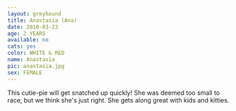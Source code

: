 ```yaml
---
layout: greyhound
title: Anastasia (Ana)
date: 2010-03-23
age: 2 YEARS
available: no
cats: yes
color: WHITE & RED
name: Anastasia
pic: anastasia.jpg
sex: FEMALE
---
```


This cutie-pie will get snatched up quickly! She was deemed too small to race, but we think she's just right. She gets
along great with kids and kitties.
